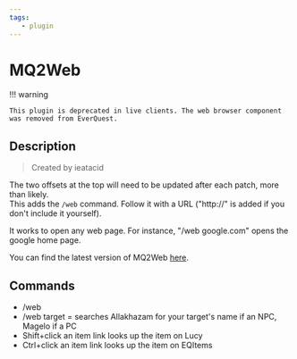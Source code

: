 ```yaml
---
tags:
   - plugin
---
```

# MQ2Web

!!! warning

    This plugin is deprecated in live clients. The web browser component was removed from EverQuest.


## Description

> Created by ieatacid

The two offsets at the top will need to be updated after each patch, more than likely.  
This adds the `/web` command. Follow it with a URL ("http://" is added if you don't include it yourself).

It works to open any web page. For instance, "/web google.com" opens the google home page.

You can find the latest version of MQ2Web [here](https://macroquest.org/phpBB3/viewtopic.php?f=50&t=15101).


## Commands

* /web
* /web target = searches Allakhazam for your target's name if an NPC, Magelo if a PC
* Shift+click an item link looks up the item on Lucy
* Ctrl+click an item link looks up the item on EQItems
